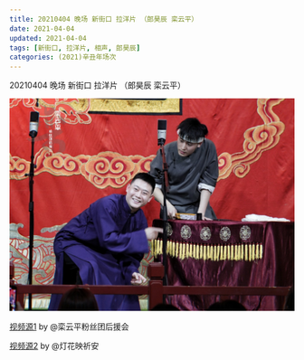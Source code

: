 ```yaml
---
title: 20210404 晚场 新街口 拉洋片 （郎昊辰 栾云平）
date: 2021-04-04
updated: 2021-04-04
tags: [新街口, 拉洋片, 相声, 郎昊辰] 
categories: (2021)辛丑年场次 
---
```

20210404 晚场 新街口 拉洋片 （郎昊辰 栾云平）

![](https://raw.githubusercontent.com/rhenginium/image/main/007aVJ83ly1gp85nte54fj32c41qp4qs.jpg)

[视频源1](https://weibo.com/6574451359/K9p8RENkU?) by @栾云平粉丝团后援会

[视频源2](https://weibo.com/1950216183/K9phHdMH4?)  by @灯花映祈安